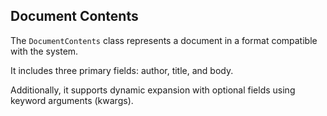 <!-- module: mir.ir.document_contents -->

## Document Contents

The `DocumentContents` class represents a document in a format compatible with the system. 

It includes three primary fields: author, title, and body.
 
Additionally, it supports dynamic expansion with optional fields using keyword arguments (kwargs).